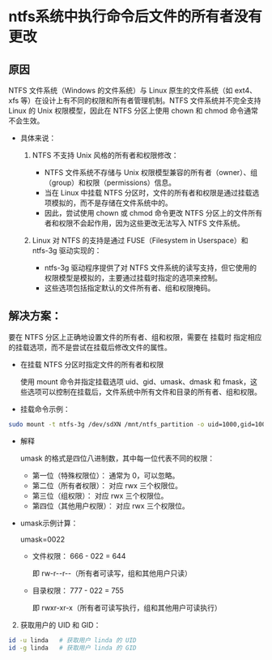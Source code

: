 # ntfs系统中执行命令后文件的所有者没有更改

## 原因

NTFS 文件系统（Windows 的文件系统）与 Linux 原生的文件系统（如 ext4、xfs 等）在设计上有不同的权限和所有者管理机制。NTFS 文件系统并不完全支持 Linux 的 Unix 权限模型，因此在 NTFS 分区上使用 chown 和 chmod 命令通常不会生效。

- 具体来说：

  1. NTFS 不支持 Unix 风格的所有者和权限修改：

      - NTFS 文件系统不存储与 Unix 权限模型兼容的所有者（owner）、组（group）和权限（permissions）信息。
      - 当在 Linux 中挂载 NTFS 分区时，文件的所有者和权限是通过挂载选项模拟的，而不是存储在文件系统中的。
      - 因此，尝试使用 chown 或 chmod 命令更改 NTFS 分区上的文件所有者和权限不会起作用，因为这些更改无法写入 NTFS 文件系统。

  2. Linux 对 NTFS 的支持是通过 FUSE（Filesystem in Userspace）和 ntfs-3g 驱动实现的：

      - ntfs-3g 驱动程序提供了对 NTFS 文件系统的读写支持，但它使用的权限模型是模拟的，主要通过挂载时指定的选项来控制。
      - 这些选项包括指定默认的文件所有者、组和权限掩码。

## 解决方案：

要在 NTFS 分区上正确地设置文件的所有者、组和权限，需要在 挂载时 指定相应的挂载选项，而不是尝试在挂载后修改文件的属性。

- 在挂载 NTFS 分区时指定文件的所有者和权限

  使用 mount 命令并指定挂载选项 uid、gid、umask、dmask 和 fmask，这些选项可以控制在挂载后，文件系统中所有文件和目录的所有者、组和权限。

- 挂载命令示例：
```bash
sudo mount -t ntfs-3g /dev/sdXN /mnt/ntfs_partition -o uid=1000,gid=1000,umask=0022
```

- 解释

  umask 的格式是四位八进制数，其中每一位代表不同的权限：

  - 第一位（特殊权限位）： 通常为 0，可以忽略。
  - 第二位（所有者权限）： 对应 rwx 三个权限位。
  - 第三位（组权限）： 对应 rwx 三个权限位。
  - 第四位（其他用户权限）： 对应 rwx 三个权限位。

- umask示例计算：

  umask=0022

  - 文件权限： 666 - 022 = 644

    即 rw-r--r--（所有者可读写，组和其他用户只读）

  - 目录权限： 777 - 022 = 755

    即 rwxr-xr-x（所有者可读写执行，组和其他用户可读执行）



2. 获取用户的 UID 和 GID： 

```bash
id -u linda   # 获取用户 linda 的 UID
id -g linda   # 获取用户 linda 的 GID
```
